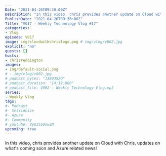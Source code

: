 ```yaml
---
Date: "2021-04-26T09:30:00Z"
Description: "In this video, chris provides another update on Cloud with Chris, updates on what's coming soon and Azure related news!"
PublishDate: "2021-04-26T09:30:00Z"
Title: "V017 - Weekly Technology Vlog #17"
categories:
- Vlog
episode: V017
image: img/cloudwithchrislogo.png # img/vlog/v002.jpg
explicit: "no"
guests: []
hosts:
- chrisreddington
images:
- img/default-social.png
# - img/vlog/v002.jpg
# podcast_bytes: "13803520"
# podcast_duration: "14:19.000"
# podcast_file: V002 - Weekly Technology Vlog.mp3
series:
- Weekly Vlog
tags:
#- Podcast
#- Sessionize
#- Azure
#- Community
# youtube: VyQI5SOsw3M
upcoming: true
---
```

In this video, chris provides another update on Cloud with Chris, updates on what's coming soon and Azure related news!